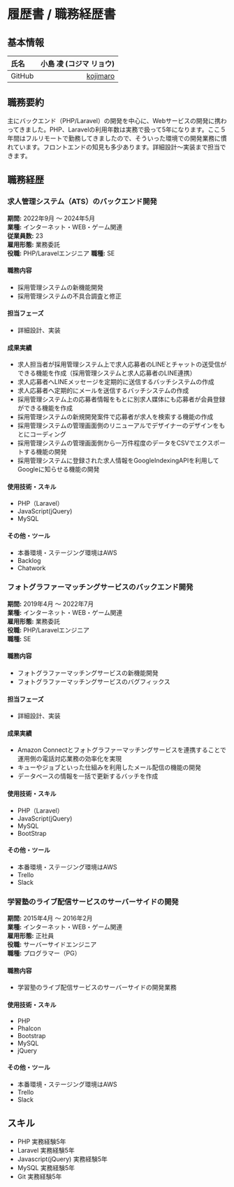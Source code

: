 # 履歴書 / 職務経歴書

## 基本情報
| 氏名 | 小島 凌 (コジマ リョウ) | 
|:-----------|------------:|
| GitHub       | [kojimaro](https://github.com/kojimaro])  | 

## 職務要約
主にバックエンド（PHP/Laravel）の開発を中心に、Webサービスの開発に携わってきました。PHP、Laravelの利用年数は実務で扱って5年になります。ここ５年間はフルリモートで勤務してきましたので、そういった環境での開発業務に慣れています。フロントエンドの知見も多少あります。詳細設計〜実装まで担当できます。

## 職務経歴

### 求人管理システム（ATS）のバックエンド開発
**期間:** 2022年9月 〜 2024年5月  
**業種:** インターネット・WEB・ゲーム関連  
**従業員数:** 23  
**雇用形態:** 業務委託  
**役職:** PHP/Laravelエンジニア
**職種:** SE

#### 職務内容
- 採用管理システムの新機能開発
- 採用管理システムの不具合調査と修正

#### 担当フェーズ
- 詳細設計、実装

#### 成果実績
- 求人担当者が採用管理システム上で求人応募者のLINEとチャットの送受信ができる機能を作成（採用管理システムと求人応募者のLINE連携）
- 求人応募者へLINEメッセージを定期的に送信するバッチシステムの作成
- 求人応募者へ定期的にメールを送信するバッチシステムの作成
- 採用管理システム上の応募者情報をもとに別求人媒体にも応募者が会員登録ができる機能を作成
- 採用管理システムの新規開発案件で応募者が求人を検索する機能の作成
- 採用管理システムの管理画面側のリニューアルでデザイナーのデザインをもとにコーディング
- 採用管理システムの管理画面側から一万件程度のデータをCSVでエクスポートする機能の開発
- 採用管理システムに登録された求人情報をGoogleIndexingAPIを利用してGoogleに知らせる機能の開発

#### 使用技術・スキル
- PHP（Laravel）
- JavaScript(jQuery)
- MySQL

#### その他・ツール
- 本番環境・ステージング環境はAWS
- Backlog
- Chatwork

### フォトグラファーマッチングサービスのバックエンド開発
**期間:** 2019年4月 〜 2022年7月  
**業種:** インターネット・WEB・ゲーム関連  
**雇用形態:** 業務委託  
**役職:** PHP/Laravelエンジニア  
**職種:** SE

#### 職務内容
- フォトグラファーマッチングサービスの新機能開発
- フォトグラファーマッチングサービスのバグフィックス

#### 担当フェーズ
- 詳細設計、実装

#### 成果実績
- Amazon Connectとフォトグラファーマッチングサービスを連携することで運用側の電話対応業務の効率化を実現
- キューやジョブといった仕組みを利用したメール配信の機能の開発
- データベースの情報を一括で更新するバッチを作成

#### 使用技術・スキル
- PHP（Laravel）
- JavaScript(jQuery)
- MySQL
- BootStrap

#### その他・ツール
- 本番環境・ステージング環境はAWS
- Trello
- Slack

### 学習塾のライブ配信サービスのサーバーサイドの開発
**期間:** 2015年4月 〜 2016年2月  
**業種:** インターネット・WEB・ゲーム関連  
**雇用形態:** 正社員  
**役職:** サーバーサイドエンジニア  
**職種:** プログラマー（PG）

#### 職務内容
- 学習塾のライブ配信サービスのサーバーサイドの開発業務

#### 使用技術・スキル
- PHP
- Phalcon
- Bootstrap
- MySQL
- jQuery

#### その他・ツール
- 本番環境・ステージング環境はAWS
- Trello
- Slack

## スキル
- PHP 実務経験5年
- Laravel 実務経験5年
- Javascript(jQuery) 実務経験5年
- MySQL 実務経験5年
- Git 実務経験5年


